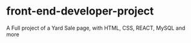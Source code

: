 # front-end-developer-project
A Full project of a Yard Sale page, with HTML, CSS, REACT, MySQL and more 

